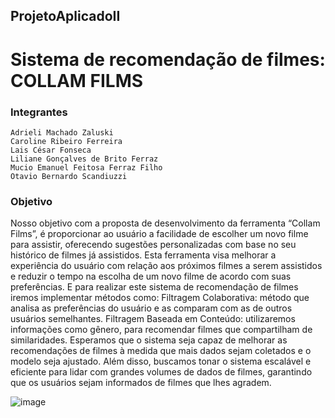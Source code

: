 ## ProjetoAplicadoII
# Sistema de recomendação de filmes: COLLAM FILMS

### Integrantes
	Adrieli Machado Zaluski
	Caroline Ribeiro Ferreira 
	Lais César Fonseca 
	Liliane Gonçalves de Brito Ferraz 
	Mucio Emanuel Feitosa Ferraz Filho
	Otavio Bernardo Scandiuzzi

 ### Objetivo
   Nosso objetivo com a proposta de desenvolvimento da ferramenta “Collam Films”, é proporcionar ao usuário a facilidade de escolher um novo filme para assistir, oferecendo sugestões personalizadas com base no seu histórico de filmes já assistidos. 
  Esta ferramenta visa melhorar a experiência do usuário com relação aos próximos filmes a serem assistidos e reduzir o tempo na escolha de um novo filme de acordo com suas preferências.
  E para realizar este sistema de recomendação de filmes iremos implementar métodos como: 
  Filtragem Colaborativa: método que analisa as preferências do usuário e as comparam com as de outros usuários semelhantes.
  Filtragem Baseada em Conteúdo: utilizaremos informações como gênero, para recomendar filmes que compartilham de similaridades.
  Esperamos que o sistema seja capaz de melhorar as recomendações de filmes à medida que mais dados sejam coletados e o modelo seja ajustado. Além disso, buscamos tonar o sistema escalável e eficiente para lidar com grandes volumes de dados de filmes, garantindo que os usuários sejam informados de filmes que lhes agradem.

 ![image](https://github.com/OtavioBer/ProjetoAplicadoII/assets/127904923/e2cdd592-4abc-4953-b7ae-3a4c3912a6e4)
